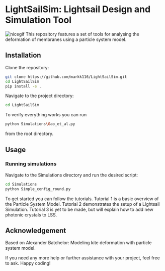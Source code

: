 # LightSailSim: Lightsail Design and Simulation Tool
![nicegif](images/SchmancyGauss.gif)
This repository features a set of tools for analysing the deformation of membranes using a particle system model.  

## Installation

Clone the repository:
```bash
git clone https://github.com/markk116/LightSailSim.git
cd LightSailSim
pip install -e .
```
Navigate to the project directory:
```bash
cd LightSailSim
```

To verify everything works you can run
```bash
python Simulations\Gao_et_al.py
```
from the root directory. 

## Usage 
### Running simulations
Navigate to the Simulations directory and run the desired script:
```bash
cd Simulations
python Simple_config_round.py
```

To get started you can follow the tutorials. Tutorial 1 is a basic overview of the Particle System Model. Tutorial 2 demonstrates the setup of a Lightsail Simulation. Tutorial 3 is yet to be made, but will explain how to add new photonic crystals to LSS. 

## Acknowledgement
Based on Alexander Batchelor: Modeling kite deformation with particle system model.


If you need any more help or further assistance with your project, feel free to ask. Happy coding!
